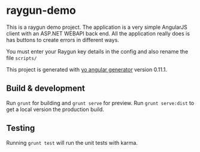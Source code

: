 # raygun-demo

This is a raygun demo project. The application is a very simple AngularJS client with an ASP.NET
WEBAPI back end. All the application really does is has buttons to create errors in different
ways.

You must enter your Raygun key details in the config and also rename the file `scripts/`

This project is generated with [yo angular generator](https://github.com/yeoman/generator-angular)
version 0.11.1.

## Build & development

Run `grunt` for building and `grunt serve` for preview. Run `grunt serve:dist` to get a local version
the production build.

## Testing

Running `grunt test` will run the unit tests with karma.
